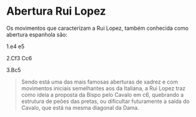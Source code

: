# Abertura Rui Lopez

Os movimentos que caracterizam a Rui Lopez, também conhecida como abertura espanhola são:

1.e4 e5

2.Cf3 Cc6

3.Bc5

> Sendo está uma das mais famosas aberturas de xadrez e com movimentos iniciais semelhantes aos da Italiana, a Rui Lopez traz como ideia a proposta da Bispo pelo Cavalo em c6, quebrando a estrutura de peões das pretas, ou dificultar futuramente a saída do Cavalo, que está na mesma diagonal da Dama.
